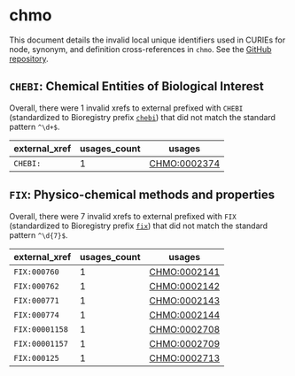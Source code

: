 # chmo

This document details the invalid local unique identifiers used in CURIEs
for node, synonym, and definition cross-references in `chmo`. See the [GitHub repository](https://github.com/rsc-ontologies/rsc-cmo).


## `CHEBI`: Chemical Entities of Biological Interest

Overall, there were 1 invalid
xrefs to external prefixed with `CHEBI` (standardized to Bioregistry
prefix [`chebi`](https://bioregistry.io/chebi)) that
did not match the standard pattern `^\d+$`.

| external_xref   |   usages_count | usages                                              |
|-----------------|----------------|-----------------------------------------------------|
| `CHEBI:`        |              1 | [CHMO:0002374](https://bioregistry.io/CHMO:0002374) |

## `FIX`: Physico-chemical methods and properties

Overall, there were 7 invalid
xrefs to external prefixed with `FIX` (standardized to Bioregistry
prefix [`fix`](https://bioregistry.io/fix)) that
did not match the standard pattern `^\d{7}$`.

| external_xref   |   usages_count | usages                                              |
|-----------------|----------------|-----------------------------------------------------|
| `FIX:000760`    |              1 | [CHMO:0002141](https://bioregistry.io/CHMO:0002141) |
| `FIX:000762`    |              1 | [CHMO:0002142](https://bioregistry.io/CHMO:0002142) |
| `FIX:000771`    |              1 | [CHMO:0002143](https://bioregistry.io/CHMO:0002143) |
| `FIX:000774`    |              1 | [CHMO:0002144](https://bioregistry.io/CHMO:0002144) |
| `FIX:00001158`  |              1 | [CHMO:0002708](https://bioregistry.io/CHMO:0002708) |
| `FIX:00001157`  |              1 | [CHMO:0002709](https://bioregistry.io/CHMO:0002709) |
| `FIX:000125`    |              1 | [CHMO:0002713](https://bioregistry.io/CHMO:0002713) |


